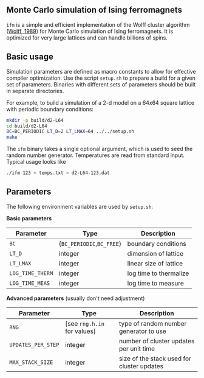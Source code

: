 Monte Carlo simulation of Ising ferromagnets
-------------------------------------------------------------------------------

`ifm` is a simple and efficient implementation of the Wolff cluster algorithm
([Wolff, 1989](http://dx.doi.org/10.1103%2FPhysRevLett.62.361))
for Monte Carlo simulation of Ising ferromagnets. It is optimized for very
large lattices and can handle billions of spins.

Basic usage
-------------------------------------------------------------------------------

Simulation parameters are defined as macro constants to allow for effective
compiler optimization. Use the script `setup.sh` to prepare a build for a given
set of parameters. Binaries with different sets of parameters should be built
in separate directories.

For example, to build a simulation of a 2-d model on a 64x64 square lattice
with periodic boundary conditions:

```bash
mkdir -p build/d2-L64
cd build/d2-L64
BC=BC_PERIODIC LT_D=2 LT_LMAX=64 ../../setup.sh
make
```

The `ifm` binary takes a single optional argument, which is used to seed the
random number generator. Temperatures are read from standard input. Typical
usage looks like

```bash
./ifm 123 < temps.txt > d2-L64-123.dat
```

Parameters
-------------------------------------------------------------------------------

The following environment variables are used by `setup.sh`:

__Basic parameters__

 Parameter          | Type                      | Description
 ------------------ | ------------------------- | -----------
 `BC`               | {`BC_PERIODIC`,`BC_FREE`} | boundary conditions
 `LT_D`             | integer                   | dimension of lattice
 `LT_LMAX`          | integer                   | linear size of lattice
 `LOG_TIME_THERM`   | integer                   | log time to thermalize
 `LOG_TIME_MEAS`    | integer                   | log time to measure

__Advanced parameters__ (usually don't need adjustment)

 Parameter          | Type                          | Description
 ------------------ | ----------------------------- | -----------
 `RNG`              | [see `rng.h.in` for values]   | type of random number generator to use
 `UPDATES_PER_STEP` | integer                       | number of cluster updates per unit time
 `MAX_STACK_SIZE`   | integer                       | size of the stack used for cluster updates


